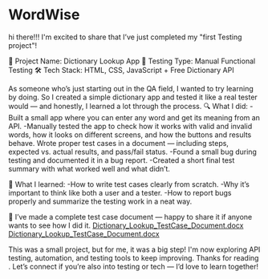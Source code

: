# WordWise
hi there!!!
 I'm excited to share that I’ve just completed my "first Testing project"!

📘 Project Name: Dictionary Lookup App
 🧪 Testing Type: Manual Functional Testing
 🛠️ Tech Stack: HTML, CSS, JavaScript + Free Dictionary API

As someone who’s just starting out in the QA field, I wanted to try learning by doing. So I created a simple dictionary app and tested it like a real tester would — and honestly, I learned a lot through the process.
🔍 What I did:
-Built a small app where you can enter any word and get its meaning from an API.
-Manually tested the app to check how it works with valid and invalid words, how it looks on different screens, and how the buttons and results behave.
Wrote proper test cases in a document — including steps, expected vs. actual results, and pass/fail status.
-Found a small bug during testing and documented it in a bug report.
-Created a short final test summary with what worked well and what didn’t.

📌 What I learned:
-How to write test cases clearly from scratch.
-Why it’s important to think like both a user and a tester.
-How to report bugs properly and summarize the testing work in a neat way.

📝 I’ve made a complete test case document — happy to share it if anyone wants to see how I did it.
[Dictionary_Lookup_TestCase_Document.docx](https://github.com/user-attachments/files/20800028/Dictionary_Lookup_TestCase_Document.docx)
[Dictionary_Lookup_TestCase_Document.docx](https://github.com/user-attachments/files/20800028/Dictionary_Lookup_TestCase_Document.docx)

This was a small project, but for me, it was a big step! I'm now exploring API testing, automation, and testing tools to keep improving.
Thanks for reading . Let’s connect if you’re also into testing or tech — I’d love to learn together!
